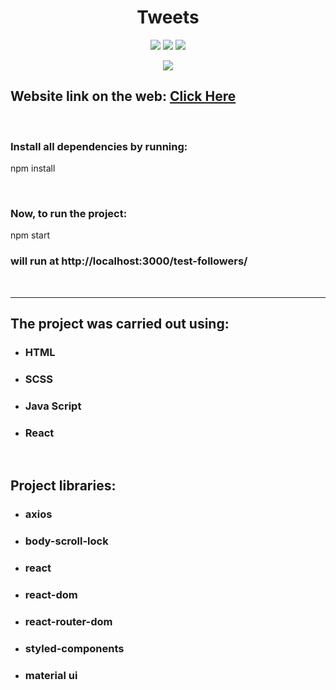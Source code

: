 <h1 align="center">Tweets</h1>

<p align="center">
<img src="https://img.shields.io/github/languages/top/OksanaKuzich/test-followers?color=critical">
<img src="https://img.shields.io/github/languages/code-size/OksanaKuzich/test-followers?color=critical">
<img src="https://badges.frapsoft.com/os/v1/open-source.svg?v=103" >
</p>

<p align="center">
<img src="https://res.cloudinary.com/dhexto77w/image/upload/v1681724897/demo_lpqedi.png">
</p>

## Website link on the web: [Click Here](https://oksanakuzich.github.io/test-followers/)

<br>

### Install all dependencies by running:

npm install

<br>

### Now, to run the project:

npm start

### **will run at http://localhost:3000/test-followers/**

<br>

---

## The project was carried out using:

- ### HTML
- ### SCSS
- ### Java Script
- ### React

<br>

## Project libraries:

- ### axios
- ### body-scroll-lock
- ### react
- ### react-dom
- ### react-router-dom
- ### styled-components
- ### material ui
